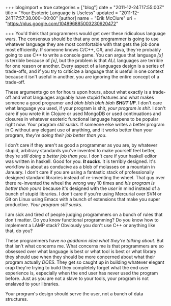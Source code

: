 +++
blogimport = true
categories = ["blog"]
date = "2011-12-24T17:55:00Z"
title = "Your Esoteric Language is Useless"
updated = "2011-12-24T17:57:38.000+00:00"
[author]
name = "Erik McClure"
uri = "https://plus.google.com/104896885003230920472"

+++
You'd think that programmers would get over these ridiculous language wars. The consensus should be that any one programmer is going to use whatever language they are most comfortable with that gets the job done most efficiently. If someone knows C/C++, C#, and Java, they're probably going to use C++ to write a console game. You can argue that language *[x]* is terrible because of *[x]*, but the problem is that *ALL* languages are terrible for one reason or another. Every aspect of a languages design is a series of trade-offs, and if you try to criticize a language that is useful in one context because it isn't useful in another, you are ignoring the entire concept of a trade-off. 

These arguments go on for hours upon hours, about what exactly is a trade-off and what languages arguably have stupid features and what makes someone a good programer and *blah blah blah blah **SHUT UP***. I don't care what language you used, if your program is shit, *your program is shit*. I don't care if you wrote it in Clojure or used MongoDB or used continuations and closures in whatever esoteric functional language happens to be popular right now. Your program *still sucks*. If someone else writes a better program in C without any elegant use of anything, and it works better than your program, *they're doing their job better than you*. 

I don't care if they aren't as good a programmer as you are, by whatever stupid, arbitrary standards you've invented to make yourself feel better, they're *still doing a better job than you*. I don't care if your haskell editor was written in haskell. Good for you. ***It sucks***. It is terribly designed. It's workflow is about as conducive as a blob of molasses on a mountain in January. I don't care if you are using a fantastic stack of professionally designed standard libraries instead of re-inventing the wheel. That guy over there re-invented the wheel the wrong way 10 times and *his program is better than yours* because it's designed with the *user* in mind instead of a bunch of stupid libraries. I don't care if you're using Mercurial over SVN or Git on Linux using Emacs with a bunch of extensions that make you super productive. *Your program still sucks*. 

I am sick and tired of people judging programmers on a bunch of rules that don't matter. Do you know functional programming? Do you know how to implement a LAMP stack? Obviously you don't use C++ or anything like that, do you? 

These programmers have *no goddamn idea what they're talking about*. But that isn't what concerns me. What concerns me is that programmers are so obsessed over what language is best or what tool is best or what library they should use when they should be more concerned about what their program actually *DOES*. They get so caught up in building whatever elegant crap they're trying to build they completely forget what the end user experience is, especially when the end user has never used the program before. Just as you are not a slave to your tools, your program is not enslaved to your libraries. 

Your program's design should serve the user, not a bunch of data structures.

